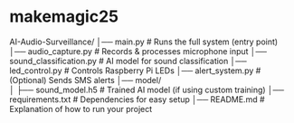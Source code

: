 # makemagic25

AI-Audio-Surveillance/
│── main.py                 # Runs the full system (entry point)
│── audio_capture.py        # Records & processes microphone input
│── sound_classification.py # AI model for sound classification
│── led_control.py          # Controls Raspberry Pi LEDs
│── alert_system.py         # (Optional) Sends SMS alerts
│── model/                  
│   ├── sound_model.h5      # Trained AI model (if using custom training)
│── requirements.txt        # Dependencies for easy setup
│── README.md               # Explanation of how to run your project

